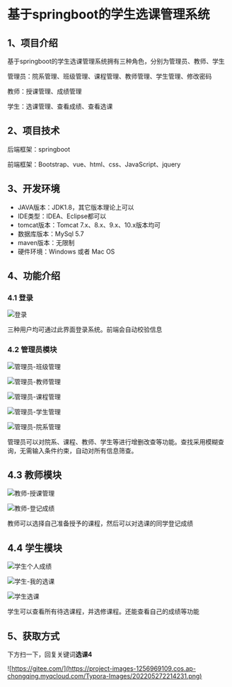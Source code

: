 # 基于springboot的学生选课管理系统

## 1、项目介绍

基于springboot的学生选课管理系统拥有三种角色，分别为管理员、教师、学生

管理员：院系管理、班级管理、课程管理、教师管理、学生管理、修改密码

教师：授课管理、成绩管理

学生：选课管理、查看成绩、查看选课


## 2、项目技术

后端框架：springboot

前端框架：Bootstrap、vue、html、css、JavaScript、jquery

## 3、开发环境

- JAVA版本：JDK1.8，其它版本理论上可以
- IDE类型：IDEA、Eclipse都可以
- tomcat版本：Tomcat 7.x、8.x、9.x、10.x版本均可
- 数据库版本：MySql 5.7
- maven版本：无限制
- 硬件环境：Windows 或者 Mac OS


## 4、功能介绍

### 4.1 登录

![登录](https://project-images-1256969109.cos.ap-chongqing.myqcloud.com/Typora-Images/202205272008864.jpg)

三种用户均可通过此界面登录系统。前端会自动校验信息

### 4.2 管理员模块

![管理员-班级管理](https://project-images-1256969109.cos.ap-chongqing.myqcloud.com/Typora-Images/202205272008935.jpg)

![管理员-教师管理](https://project-images-1256969109.cos.ap-chongqing.myqcloud.com/Typora-Images/202205272008102.jpg)

![管理员-课程管理](https://project-images-1256969109.cos.ap-chongqing.myqcloud.com/Typora-Images/202205272008959.jpg)

![管理员-学生管理](https://project-images-1256969109.cos.ap-chongqing.myqcloud.com/Typora-Images/202205272008797.jpg)

![管理员-院系管理](https://project-images-1256969109.cos.ap-chongqing.myqcloud.com/Typora-Images/202205272008925.jpg)

管理员可以对院系、课程、教师、学生等进行增删改查等功能。查找采用模糊查询，无需输入条件约束，自动对所有信息筛查。

## 4.3 教师模块

![教师-授课管理](https://project-images-1256969109.cos.ap-chongqing.myqcloud.com/Typora-Images/202205272010192.jpg)

![教师-登记成绩](https://project-images-1256969109.cos.ap-chongqing.myqcloud.com/Typora-Images/202205272010601.jpg)

教师可以选择自己准备授予的课程，然后可以对选课的同学登记成绩

## 4.4 学生模块

![学生个人成绩](https://project-images-1256969109.cos.ap-chongqing.myqcloud.com/Typora-Images/202205272011717.jpg)

![学生-我的选课](https://project-images-1256969109.cos.ap-chongqing.myqcloud.com/Typora-Images/202205272011178.jpg)

![学生选课](https://project-images-1256969109.cos.ap-chongqing.myqcloud.com/Typora-Images/202205272011158.jpg)

学生可以查看所有待选课程，并选修课程。还能查看自己的成绩等功能

## 5、获取方式

下方扫一下，回复关键词**选课4**

![https://gitee.com/](https://project-images-1256969109.cos.ap-chongqing.myqcloud.com/Typora-Images/202205272214231.png)